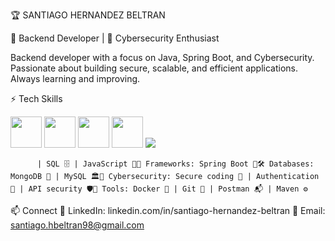 🏆 SANTIAGO HERNANDEZ BELTRAN

🚀 Backend Developer | 🔐 Cybersecurity Enthusiast

Backend developer with a focus on Java, Spring Boot, and Cybersecurity. Passionate about building secure, scalable, and efficient applications. Always learning and improving.

⚡ Tech Skills

<p align="left">
  <img src="https://cdn.jsdelivr.net/gh/devicons/devicon/icons/java/java-original.svg" width="50" height="50"/>
  <img src="https://cdn.jsdelivr.net/gh/devicons/devicon/icons/mongodb/mongodb-original.svg" width="50" height="50"/>
  <img src="https://cdn.jsdelivr.net/gh/devicons/devicon/icons/mysql/mysql-original.svg" width="50" height="50"/>
  <img src="https://cdn.jsdelivr.net/gh/devicons/devicon@latest/icons/spring/spring-original.svg"  width="50" height="50">
  <img src="https://cdn.jsdelivr.net/gh/devicons/devicon@latest/icons/linux/linux-original.svg" />
</p>
                              
          | SQL 🗄️ | JavaScript 📜🚀 Frameworks: Spring Boot 🌱🛠️ Databases: MongoDB 🍃 | MySQL 🏛️🔐 Cybersecurity: Secure coding 🔏 | Authentication 🔑 | API security 🛡️🐳 Tools: Docker 🐳 | Git 🔗 | Postman 📬 | Maven ⚙️


📫 Connect
🔗 LinkedIn: linkedin.com/in/santiago-hernandez-beltran
📧 Email: santiago.hbeltran98@gmail.com
